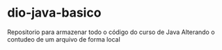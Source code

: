 # dio-java-basico
Repositorio para armazenar todo o código do curso de Java
Alterando o contudeo de um arquivo de forma local